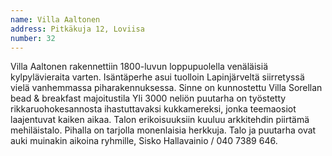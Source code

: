 ```yaml
---
name: Villa Aaltonen
address: Pitkäkuja 12, Loviisa
number: 32
---
```

Villa Aaltonen rakennettiin 1800-luvun loppupuolella venäläisiä kylpylävieraita varten. Isäntäperhe asui tuolloin Lapinjärveltä siirretyssä vielä vanhemmassa piharakennuksessa. Sinne  on kunnostettu Villa Sorellan bead & breakfast majoitustila Yli 3000 neliön puutarha on työstetty rikkaruohokesannosta ihastuttavaksi kukkamereksi, jonka teemaosiot laajentuvat kaiken aikaa. Talon erikoisuuksiin kuuluu arkkitehdin piirtämä mehiläistalo. Pihalla on tarjolla monenlaisia herkkuja. Talo ja puutarha ovat auki muinakin aikoina ryhmille, Sisko Hallavainio / 040 7389 646.